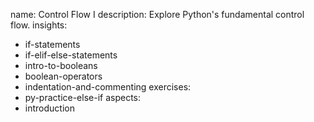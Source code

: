 name: Control Flow I
description: Explore Python's fundamental control flow.
insights:
  - if-statements
  - if-elif-else-statements
  - intro-to-booleans
  - boolean-operators
  - indentation-and-commenting
exercises:
  - py-practice-else-if
aspects:
  - introduction
 
